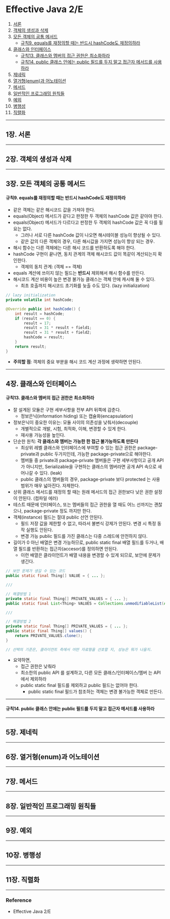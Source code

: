 # Effective Java 2/E

1. [서론](1장.-서론)
2. [객체의 생성과 삭제](#2장.-객체의-생성과-삭제)
3. [모든 객체의 공통 메서드](#3장.-모든-객체의-공통-메서드)
   - [규칙9. equals를 재정의할 때는 반드시 hashCode도 재정의하라](#규칙9.-equals를-재정의할-때는-반드시-hashCode도-재정의하라)
4. [클래스와 인터페이스](#4장.-클래스와-인터페이스)
   - [규칙13. 클래스와 멤버의 접근 권한은 최소화하라](#규칙13.-클래스와-멤버의-접근-권한은-최소화하라)
   - [규칙14. public 클래스 안에는 public 필드를 두지 말고 접근자 메서드를 사용하라](#규칙14.-public-클래스-안에는-public-필드를-두지-말고-접근자-메서드를-사용하라)
5. [제네릭](#5장.-제네릭)
6. [열거형(enum)과 어노테이션](#6장.-열거형(enum)과-어노테이션)
7. [메서드](#7장.-메서드)
8. [일반적인 프로그래밍 원칙들](#8장.-일반적인-프로그래밍-원칙들)
9. [예외](#9장.-예외)
10. [병행성](#10장.-병행성)
11. [직렬화](#11장.-직렬화)

---

## 1장. 서론


---
## 2장. 객체의 생성과 삭제


---
## 3장. 모든 객체의 공통 메서드

#### 규칙9. equals를 재정의할 때는 반드시 hashCode도 재정의하라
- 같은 객체는 같은 해시코드 값을 가져야 한다.
- equals(Object) 메서드가 같다고 판정한 두 객체의 hashCode 값은 같아야 한다.
- equals(Object) 메서드가 다르다고 판정한 두 객체의 hashCode 값은 꼭 다를 필요는 없다.
  - 그러나 서로 다른 hashCode 값이 나오면 해시테이블 성능이 향상될 수 있다.
  - 같은 값의 다른 객체의 경우, 다른 해시값을 가지면 성능이 향상 되는 경우.
- 해시 함수는 다른 객체에는 다른 해시 코드를 반환하도록 해야 한다.
- hashCode 구현이 끝나면, 동치 관계의 객체 해시코드 값이 똑같이 계산되는지 확인한다.
  - 객체의 동치 관계: (객체 == 객체)
- equals 계산에 쓰이지 않는 필드는 **반드시** 제외해서 해시 함수를 만든다.
- 해시코드 계산 비용이 높은 변경 불가능 클래스는 객체 안에 캐시해 둘 수 있다.
  - 최초 호출까지 해시코드 초기화를 늦출 수도 있다. (lazy initialization)
```java
// lazy initialization
private volatile int hashCode;

@Override public int hashCode() {
    int result = hashCode;
    if (result == 0) {
        result = 17;
        result = 31 * result + field1;
        result = 31 * result + field2;
        hashCode = result;
    }
    return result;
}
```
- **주의할 점**: 객체의 중요 부분을 해시 코드 계산 과정에 생략하면 안된다.


---
## 4장. 클래스와 인터페이스

#### 규칙13. 클래스와 멤버의 접근 권한은 최소화하라
* 잘 설계된 모듈은 구현 세부사항을 전부 API 뒤쪽에 감춘다.
  * 정보은닉(information hiding) 또는 캡슐화(encapsulation)
* 정보은닉이 중요한 이유는: 모듈 사이의 의존성을 낮춰서(decouple) 
  * 개별적으로 개발, 시험, 최적화, 이해, 변경할 수 있게 한다.
  * 재사용 가능성을 높인다.
* 단순한 원칙: **각 클래스와 멤버는 가능한 한 접근 불가능하도록 만든다**
  * 최상위 레벨 클래스와 인터페이스에 부여할 수 있는 접근 권한은 package-private과 public 두가지인데, 
   가능한 package-private으로 해야한다.
  * 멤버들 중 private과 package-private 멤버들은 구현 세부사항이고 공개 API가 아니지만,
   Serializable을 구현하는 클래스의 멤버라면 공개 API 속으로 새어나갈 수 있다. (leak)
  * public 클래스의 멤버들의 경우, package-private 보다 protected 는 사용 범위가 매우 넓아진다. 자제한다.
* 상위 클래스 메서드를 재정의 할 때는 원래 메서드의 접근 권한보다 낮은 권한 설정이 안된다. (컴파일 에러)
* 테스트 때문에 인터페이스, 또는 멤버들의 접근 권한을 열 때도 어느 선까지는 괜찮으나, package-private 정도 까지만 한다.
* 객체(instance) 필드는 절대 public 선언 안된다.
  * 필드 저장 값을 제한할 수 없고, 따라서 불변식 강제가 안된다. 변경 시 특정 동작 실행도 안된다.
  * 변경 가능 public 필드를 가진 클래스는 다중 스레드에 안전하지 않다.
* 길이가 0 아닌 배열은 변경 가능하므로, public static final 배열 필드를 두거나,
 배열 필드를 반환하는 접근자(accesor)를 정의하면 안된다.
  * 이런 배열은 클라이언트가 배열 내용을 변경할 수 있게 되므로, 보안에 문제가 생긴다.
~~~java
// 보안 문제가 생길 수 있는 코드
public static final Thing[] VALUE = { ... };

///

// 해결방법 1
private static final Thing[] PRIVATE_VALUES = { ... };
public static final List<Thing> VALUES = Collections.unmodifiableList(Arrays.asList(PRIVATE_VALUES));

///

// 해결방법 2
private static final Thing[] PRIVATE_VALUES = { ... };
public static final Thing[] values() {
    return PRIVATE_VALUES.clone();
}

// 선택의 기준은, 클라이언트 측에서 어떤 자료형을 선호할 지, 성능은 뭐가 나을지.
~~~

* 요약하면,
  * 접근 권한은 낮춰라
  * 최소한의 public API 를 설계하고, 다른 모든 클래스/인터페이스/멤버 는 API 에서 제외하라
  * public static final 필드를 제외하고 public 필드는 없어야 한다.
    * public static final 필드가 참조하는 객체는 변경 불가능한 객체로 만든다.
---

#### 규칙14. public 클래스 안에는 public 필드를 두지 말고 접근자 메서드를 사용하라


---
## 5장. 제네릭


---
## 6장. 열거형(enum)과 어노테이션


---
## 7장. 메서드


---
## 8장. 일반적인 프로그래밍 원칙들


---
## 9장. 예외


---
## 10장. 병행성


---
## 11장. 직렬화


---

### Reference
- Effective Java 2/E


